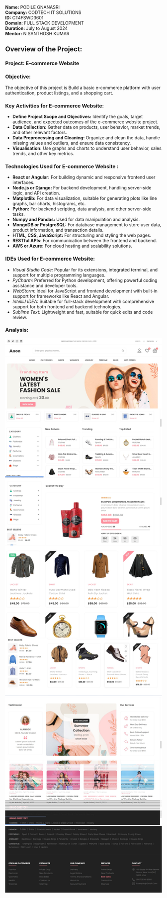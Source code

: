 **Name:** PODILE GNANASRI<br>
**Company:** CODTECH IT SOLUTIONS<br>
**ID:**  CT4FSWD3601<br>
**Domain:** FULL STACK DEVELOPMENT<br>
**Duration:** July to August 2024<br>
**Mentor:** N.SANTHOSH KUMAR<br>

## Overview of the Project:

### Project: E-commerce Website

### Objective:
The objective of this project is Build a basic e-commerce platform with user authentication, product listings, and a shopping cart.

### Key Activities for E-commerce Website:

- **Define Project Scope and Objectives:**  Identify the goals, target audience, and expected outcomes of the e-commerce website project.
- **Data Collection:** Gather data on products, user behavior, market trends, and other relevant factors.
- **Data Preprocessing and Cleaning:** Organize and clean the data, handle missing values and outliers, and ensure data consistency.
- **Visualisation:** Use graphs and charts to understand user behavior, sales trends, and other key metrics.
 
 ### Technologies Used for E-commerce Website :

- **React or Angular:** For building dynamic and responsive frontend user interfaces.
- **Node.js or Django:** For backend development, handling server-side logic, and API creation.
- **Matplotlib:** For data visualization, suitable for generating plots like line graphs, bar charts, histograms, etc.
- **Python:** For backend scripting, data analysis, and other server-side tasks.
- **Numpy and Pandas:** Used for data manipulation and analysis.
- **MongoDB or PostgreSQL:** For database management to store user data, product information, and transaction details.
- **HTML, CSS, JavaScript:** For structuring and styling the web pages.
- **RESTful APIs:** For communication between the frontend and backend.
- **AWS or Azure:** For cloud hosting and scalability solutions.

### IDEs Used for E-commerce Website:

- *Visual Studio Code:* Popular for its extensions, integrated terminal, and support for multiple programming languages.
- *PyCharm:* Preferred for Python development, offering powerful coding assistance and developer tools.
- *WebStorm:* Ideal for JavaScript and frontend development with built-in support for frameworks like React and Angular.
- *IntelliJ IDEA:* Suitable for full-stack development with comprehensive support for both frontend and backend technologies.
- *Sublime Text:* Lightweight and fast, suitable for quick edits and code review.

### Analysis:
![Image 1](https://github.com/GnanasriPodile/CODTECH-Task1/blob/main/e.1.jpg)
![Image 2](https://github.com/GnanasriPodile/CODTECH-Task1/blob/main/e.2.jpg)
![Image 3](https://github.com/GnanasriPodile/CODTECH-Task1/blob/main/e.3.jpg)
![Image 4](https://github.com/GnanasriPodile/CODTECH-Task1/blob/main/e.4.jpg)
![Image 5](https://github.com/GnanasriPodile/CODTECH-Task1/blob/main/e.5.jpg)
![Image 6](https://github.com/GnanasriPodile/CODTECH-Task1/blob/main/e.6.jpg)
![Image 7](https://github.com/GnanasriPodile/CODTECH-Task1/blob/main/e.7.jpg)
![Image 8](https://github.com/GnanasriPodile/CODTECH-Task1/blob/main/e.8.jpg)

